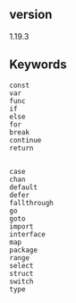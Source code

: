 ## version

1.19.3

## Keywords

```
const
var
func
if
else
for
break
continue
return


case
chan
default
defer
fallthrough
go
goto
import
interface
map
package
range
select
struct
switch
type
```

